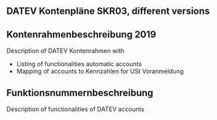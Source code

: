 ## DATEV Kontenpläne SKR03, different versions
## Kontenrahmenbeschreibung 2019    
Description of DATEV Kontenrahmen with    
* Listing of functionalities automatic accounts  
* Mapping of accounts to Kennzahlen for USt Voranmeldung   
## Funktionsnummernbeschreibung  
Description of functionalities of DATEV accounts

